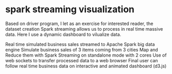 # spark streaming visualization
Based on driver program, I let as an exercise for interested reader, the dataset creation
Spark streaming allows us to process in real time massive data. Here I use a dynamic dashboard to vilualize data.

Real time simulated business sales streamed to  Apache Spark big data engine
Simulate business sales of 3 items coming from 3 cities 
Map and Reduce them with Spark Streaming on standalone mode with 2 cores
Use of web sockets to transfer processed data to a web browser
Final user can follow real time business data on interactive and animated dashboard (d3.js)
